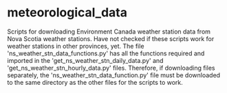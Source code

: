 # meteorological_data
Scripts for downloading Environment Canada weather station data from Nova Scotia weather stations.
Have not checked if these scripts work for weather stations in other provinces, yet.
The file 'ns_weather_stn_data_functions.py' has all the functions required and imported in the 'get_ns_weather_stn_daily_data.py' and 'get_ns_weather_stn_hourly_data.py' files. Therefore, if downloading files separately, the 'ns_weather_stn_data_function.py' file must be downloaded to the same directory as the other files for the scripts to work.
